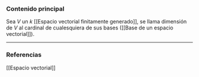 ### Contenido principal

Sea $V$ un $k$ [[Espacio vectorial finitamente generado]], se llama dimensión de $V$ al cardinal de cualesquiera de sus bases ([[Base de un espacio vectorial]]).


--- 
### Referencias
[[Espacio vectorial]]